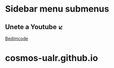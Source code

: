 # Sidebar menu submenus

## Unete a Youtube ↙️ 
[Bedimcode](https://www.youtube.com/c/Bedimcode)
# cosmos-ualr.github.io
